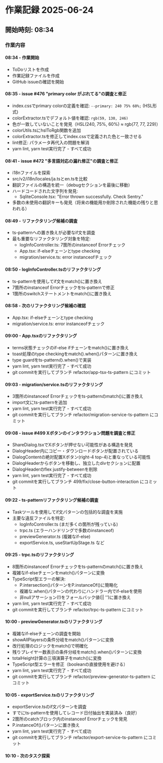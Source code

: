 # 作業記録 2025-06-24

## 開始時刻: 08:34

### 作業内容

#### 08:34 - 作業開始
- ToDoリストを作成
- 作業記録ファイルを作成
- GitHub issueの確認を開始

#### 08:35 - issue #476 "primary color がぶれてる"の調査と修正
- index.cssでprimary colorの定義を確認: `--primary: 240 75% 60%;` (HSL形式)
- colorExtractor.tsでデフォルト値を確認: `rgb(59, 130, 246)`
- 色が一致していないことを発見（HSL(240, 75%, 60%) ≈ rgb(77, 77, 229)）
- colorUtils.tsにhslToRgb関数を追加
- colorExtractor.tsを修正してindex.cssで定義された色と一致させる
- lint修正: パラメータ再代入の問題を解消
- yarn lint, yarn test実行完了 - すべて成功

#### 08:41 - issue #472 "多言語対応の漏れ修正"の調査と修正
- i18nファイルを探索
- src/v2/i18n/locales/ja.tsとen.tsを比較
- 翻訳ファイルの構造を統一（debugセクションを最後に移動）
- ハードコードされた文字列を発見:
  - SqliteConsole.tsx: "Error thrown successfully. Check Sentry."
- 多数の未使用の翻訳キーも発見（将来の機能用か削除された機能の残りと思われる）

#### 08:49 - リファクタリング候補の調査
- ts-patternへの置き換えが必要なif文を調査
- 最も重要なリファクタリング対象を特定:
  - logInfoController.ts: 7箇所のinstanceof Errorチェック
  - App.tsx: if-elseチェーンとtype checking
  - migration/service.ts: error instanceofチェック

#### 08:50 - logInfoController.tsのリファクタリング
- ts-patternを使用してif文をmatch()に置き換え
- 7箇所のinstanceof Errorチェックをts-patternで修正
- 1箇所のswitchステートメントをmatch()に置き換え

#### 08:58 - 次のリファクタリング候補の確認
- App.tsx: if-elseチェーンとtype checking
- migration/service.ts: error instanceofチェック

#### 09:00 - App.tsxのリファクタリング
- terms状態チェックのif-else ifチェーンをmatch()に置き換え
- toast処理のtype checkingをmatch().when()パターンに置き換え
- type guardをts-patternの.when()で実装
- yarn lint, yarn test実行完了 - すべて成功
- git commitを実行してブランチ refactor/app-tsx-ts-pattern にコミット

#### 09:03 - migration/service.tsのリファクタリング
- 3箇所のinstanceof Errorチェックをts-patternのmatch()に置き換え
- import文にts-patternを追加
- yarn lint, yarn test実行完了 - すべて成功
- git commitを実行してブランチ refactor/migration-service-ts-pattern にコミット

#### 09:08 - issue #499 Xボタンのインタラクション問題を調査と修正
- ShareDialog.tsxでXボタンが押せない可能性がある構造を発見
- DialogHeader内にコピー・ダウンロードボタンが配置されている
- DialogContentの絶対配置Xボタン(right-4 top-4)と重なっている可能性
- DialogHeaderからボタンを移動し、独立したdivセクションに配置
- DialogHeaderのflex justify-betweenを削除
- yarn lint, yarn test実行完了 - すべて成功
- git commitを実行してブランチ 499/fix/close-button-interaction にコミット

#### 09:22 - ts-patternリファクタリング候補の調査
- Taskツールを使用してif文パターンの包括的な調査を実施
- 主要な違反ファイルを特定:
  - logInfoController.ts (まだ多くの箇所が残っている)
  - trpc.ts (エラーハンドリングで多数のinstanceof)
  - previewGenerator.ts (複雑なif-else)
  - exportService.ts, useStartUpStage.ts など

#### 09:25 - trpc.tsのリファクタリング
- 8箇所のinstanceof Errorチェックをts-patternのmatch()に置き換え
- 複雑なif-elseチェーンをmatch()パターンに変換
- TypeScript型エラーの解決:
  - P.intersection()パターンをP.instanceOf()に簡略化
  - 複雑な.when()パターンの代わりにハンドラー内でif-elseを使用
  - 非nullアサーション(!)をフォールバック値(|| '')に置き換え
- yarn lint, yarn test実行完了 - すべて成功
- git commitを実行してブランチ refactor/trpc-ts-pattern にコミット

#### 10:00 - previewGenerator.tsのリファクタリング
- 複雑なif-elseチェーンの調査を開始
- showAllPlayersの条件分岐をmatch()パターンに変換
- 改行処理のロジックをmatch()で明確化
- 残りプレイヤー数表示の条件分岐をmatch().when()パターンに変換
- totalHeight計算の三項演算子をmatch()に変換
- TypeScript型エラーを修正（booleanの直接使用を避ける）
- yarn lint, yarn test実行完了 - すべて成功
- git commitを実行してブランチ refactor/preview-generator-ts-pattern にコミット

#### 10:05 - exportService.tsのリファクタリング
- exportService.tsのif文パターンを調査
- すでにts-patternを使用してレコード日付抽出を実装済み（良好）
- 2箇所のcatchブロック内のinstanceof Errorチェックを発見
- P.instanceOf()パターンに置き換え
- yarn lint, yarn test実行完了 - すべて成功
- git commitを実行してブランチ refactor/export-service-ts-pattern にコミット

#### 10:10 - 次のタスク探索

